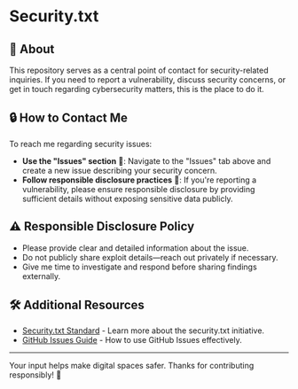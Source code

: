 # Security.txt

## 📌 About
This repository serves as a central point of contact for security-related inquiries. If you need to report a vulnerability, discuss security concerns, or get in touch regarding cybersecurity matters, this is the place to do it.

## 🔒 How to Contact Me
To reach me regarding security issues:
- **Use the "Issues" section** 📌: Navigate to the "Issues" tab above and create a new issue describing your security concern.
- **Follow responsible disclosure practices** 🔐: If you're reporting a vulnerability, please ensure responsible disclosure by providing sufficient details without exposing sensitive data publicly.

## ⚠️ Responsible Disclosure Policy
- Please provide clear and detailed information about the issue.
- Do not publicly share exploit details—reach out privately if necessary.
- Give me time to investigate and respond before sharing findings externally.

## 🛠 Additional Resources
- [Security.txt Standard](https://securitytxt.org/) - Learn more about the security.txt initiative.
- [GitHub Issues Guide](https://docs.github.com/en/issues/tracking-your-work-with-issues/about-issues) - How to use GitHub Issues effectively.

---

Your input helps make digital spaces safer. Thanks for contributing responsibly! 🚀
